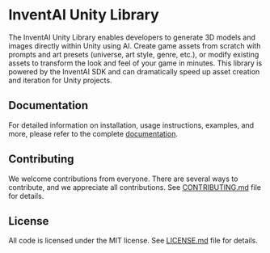 # InventAI Unity Library

The InventAI Unity Library enables developers to generate 3D models and images directly within Unity using AI. Create game assets from scratch with prompts and art presets (universe, art style, genre, etc.), or modify existing assets to transform the look and feel of your game in minutes. This library is powered by the InventAI SDK and can dramatically speed up asset creation and iteration for Unity projects.

## Documentation

For detailed information on installation, usage instructions, examples, and
more, please refer to the complete [documentation](https://inventai-docs.vercel.app/docs).

## Contributing

We welcome contributions from everyone. There are several ways to contribute, and we appreciate all contributions.
See [CONTRIBUTING.md](https://github.com/InventaiSIL/.github/blob/main/profile/CONTRIBUTING.md) file for details.

## License

All code is licensed under the MIT license. See [LICENSE.md](./LICENSE.md) file for details.
